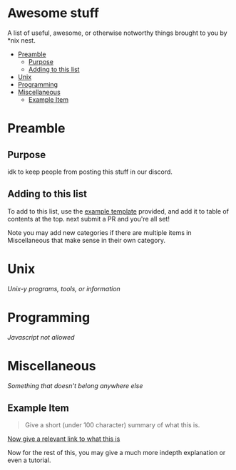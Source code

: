 # Awesome stuff
A list of useful, awesome, or otherwise notworthy things brought to you by \*nix nest.  

- [Preamble](#preamble)
  - [Purpose](#purpose)
  - [Adding to this list](#adding-to-this-list)
- [Unix](#unix)
- [Programming](#programming)
- [Miscellaneous](#miscellaneous)
  - [Example Item](#example-item)

# Preamble

## Purpose
idk to keep people from posting this stuff in our discord.

## Adding to this list
To add to this list, use the [example template](#example-item) provided, and add it to table of contents at the top.
next submit a PR and you're all set!

Note you may add new categories if there are multiple items in Miscellaneous that make sense in their own category.

# Unix
*Unix-y programs, tools, or information*

# Programming
*Javascript not allowed*

# Miscellaneous
*Something that doesn't belong anywhere else*

## Example Item
> Give a short (under 100 character) summary of what this is.

[Now give a relevant link to what this is](https://example.com/)

Now for the rest of this, you may give a much more indepth explanation or even a tutorial.

